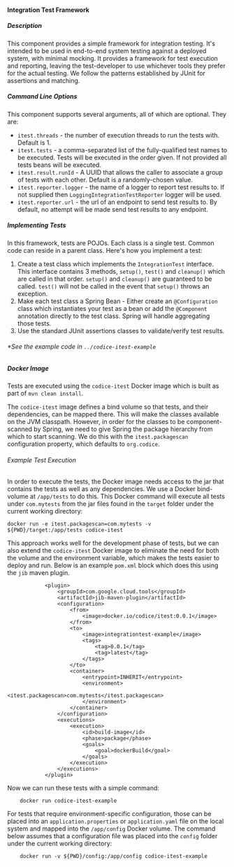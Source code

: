 #### Integration Test Framework

##### Description
This component provides a simple framework for integration testing. It's intended to be used in end-to-end system 
testing against a deployed system, with minimal mocking. It provides a framework for test execution and reporting, 
leaving the test-developer to use whichever tools they prefer for the actual testing. We follow the patterns established
by JUnit for assertions and matching.

##### Command Line Options
This component supports several arguments, all of which are optional. They are:

* `itest.threads` - the number of execution threads to run the tests with. Default is 1.
* `itest.tests` - a comma-separated list of the fully-qualified test names to be executed. Tests 
will be executed in the order given. If not provided all tests beans will be executed.
* `itest.result.runId` - A UUID that allows the caller to associate a group of tests with each 
other. Default is a randomly-chosen value.
* `itest.reporter.logger` - the name of a logger to report test results to. If not supplied then 
`LoggingIntegrationTestReporter` logger will be used.
* `itest.reporter.url` - the url of an endpoint to send test results to. By default, no attempt will
be made send test results to any endpoint.

##### Implementing Tests
In this framework, tests are POJOs. Each class is a single test. Common code can reside in a parent class. Here's how 
you implement a test:

1) Create a test class which implements the `IntegrationTest` interface. This interface contains 3
   methods, `setup()`, `test()` and `cleanup()` which are called in that order. `setup()` and 
   `cleanup()` are guaranteed to be called. `test()` will not be called in the event that `setup()`
   throws an exception.
2) Make each test class a Spring Bean - Either create an `@Configuration` class which instantiates your test as a
   bean or add the `@Component` annotation directly to the test class. Spring will handle aggregating those
   tests.
3) Use the standard JUnit assertions classes to validate/verify test results.

###### *See the example code in `../codice-itest-example`

##### Docker Image
Tests are executed using the `codice-itest` Docker image which is built as part of `mvn clean install`.

The `codice-itest` image defines a bind volume so that tests, and their dependencies, can be mapped there. 
This will make the classes available on the JVM classpath. However, in order for the classes to be component-scanned by 
Spring, we need to give Spring the package hierarchy from which to start scanning. We do this with the 
`itest.packagescan` configuration property, which defaults to `org.codice`. 

###### Example Test Execution
In order to execute the tests, the Docker image needs access to the jar that contains the tests as well as any 
dependencies. We use a Docker bind-volume at `/app/tests` to do this. This Docker command will execute all tests under 
`com.mytests` from the jar files found in the `target` folder under the current working directory:

```
docker run -e itest.packagescan=com.mytests -v ${PWD}/target:/app/tests codice-itest
```

This approach works well for the development phase of tests, but we can also extend the `codice-itest` Docker image to 
eliminate the need for both the volume and the environment variable, which makes the tests easier to deploy and run.
Below is an example `pom.xml` block which does this using the `jib` maven plugin.

```
            <plugin>
                <groupId>com.google.cloud.tools</groupId>
                <artifactId>jib-maven-plugin</artifactId>
                <configuration>
                    <from>
                        <image>docker.io/codice/itest:0.0.1</image>
                    </from>
                    <to>
                        <image>integrationtest-example</image>
                        <tags>
                            <tag>0.0.1</tag>
                            <tag>latest</tag>
                        </tags>
                    </to>
                    <container>
                        <entrypoint>INHERIT</entrypoint>
                        <environment>
                            <itest.packagescan>com.mytests</itest.packagescan>
                        </environment>
                    </container>
                </configuration>
                <executions>
                    <execution>
                        <id>build-image</id>
                        <phase>package</phase>
                        <goals>
                            <goal>dockerBuild</goal>
                        </goals>
                    </execution>
                </executions>
            </plugin>

```

Now we can run these tests with a simple command:

```
    docker run codice-itest-example
```

For tests that require environment-specific configuration, those can be placed into an `application.properties` or
`application.yaml` file on the local system and mapped into the `/app/config` Docker volume. The command below assumes 
that a configuration file was placed into the `config` folder under the current working directory:

```
    docker run -v ${PWD}/config:/app/config codice-itest-example
```
